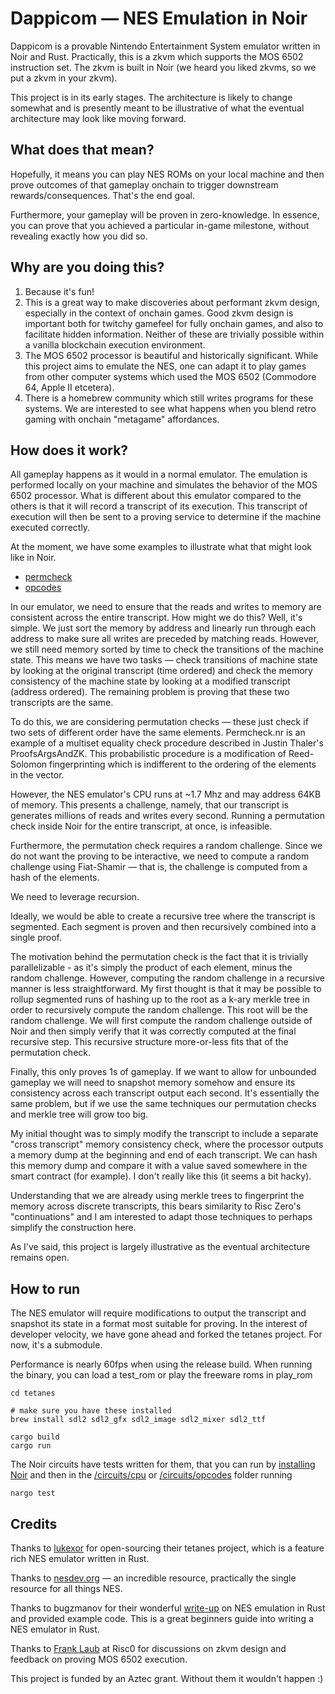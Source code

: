 # Dappicom — NES Emulation in Noir

Dappicom is a provable Nintendo Entertainment System emulator written in Noir and Rust. Practically, this is a zkvm which supports the MOS 6502 instruction set. The zkvm is built in Noir (we heard you liked zkvms, so we put a zkvm in your zkvm).

This project is in its early stages. The architecture is likely to change somewhat and is presently meant to be illustrative of what the eventual architecture may look like moving forward.

## What does that mean?
Hopefully, it means you can play NES ROMs on your local machine and then prove outcomes of that gameplay onchain to trigger downstream rewards/consequences. That's the end goal.

Furthermore, your gameplay will be proven in zero-knowledge. In essence, you can prove that you achieved a particular in-game milestone, without revealing exactly how you did so.

##  Why are you doing this?
1. Because it's fun!
2. This is a great way to make discoveries about performant zkvm design, especially in the context of onchain games. Good zkvm design is important both for twitchy gamefeel for fully onchain games, and also to facilitate hidden information. Neither of these are trivially possible within a vanilla blockchain execution environment.
3. The MOS 6502 processor is beautiful and historically significant. While this project aims to emulate the NES, one can adapt it to play games from other computer systems which used the MOS 6502 (Commodore 64, Apple II etcetera). 
4. There is a homebrew community which still writes programs for these systems. We are interested to see what happens when you blend retro gaming with onchain "metagame" affordances. 


## How does it work?

All gameplay happens as it would in a normal emulator. The emulation is performed locally on your machine and simulates the behavior of the MOS 6502 processor. What is different about this emulator compared to the others is that it will record a transcript of its execution. This transcript of execution will then be sent to a proving service to determine if the machine executed correctly.

At the moment, we have some examples to illustrate what that might look like in Noir.

- [permcheck](circuits/cpu/src/permcheck.nr)
- [opcodes](circuits/opcodes/src)

In our emulator, we need to ensure that the reads and writes to memory are consistent across the entire transcript. How might we do this? Well, it's simple. We just sort the memory by address and linearly run through each address to make sure all writes are preceded by matching reads. However, we still need memory sorted by time to check the transitions of the machine state. This means we have two tasks — check transitions of machine state by looking at the original transcript (time ordered) and check the memory consistency of the machine state by looking at a modified transcript (address ordered). The remaining problem is proving that these two transcripts are the same.

To do this, we are considering permutation checks — these just check if two sets of different order have the same elements. Permcheck.nr is an example of a multiset equality check procedure described in Justin Thaler's ProofsArgsAndZK. This probabilistic procedure is a modification of Reed-Solomon fingerprinting which is indifferent to the ordering of the elements in the vector. 

However, the NES emulator's CPU runs at ~1.7 Mhz and may address 64KB of memory. This presents a challenge, namely, that our transcript is generates millions of reads and writes every second. Running a permutation check inside Noir for the entire transcript, at once, is infeasible.

Furthermore, the permutation check requires a random challenge. Since we do not want the proving to be interactive, we need to compute a random challenge using Fiat-Shamir — that is, the challenge is computed from a hash of the elements. 

We need to leverage recursion. 

Ideally, we would be able to create a recursive tree where the transcript is segmented. Each segment is proven and then recursively combined into a single proof.

The motivation behind the permutation check is the fact that it is trivially parallelizable - as it's simply the product of each element, minus the random challenge. However, computing the random challenge in a recursive manner is less straightforward. My first thought is that it may be possible to rollup segmented runs of hashing up to the root as a k-ary merkle tree in order to recursively compute the random challenge. This root will be the random challenge. We will first compute the random challenge outside of Noir and then simply verify that it was correctly computed at the final recursive step. This recursive structure more-or-less fits that of the permutation check.

Finally, this only proves 1s of gameplay. If we want to allow for unbounded gameplay we will need to snapshot memory somehow and ensure its consistency across each transcript output each second. It's essentially the same problem, but if we use the same techniques our permutation checks and merkle tree will grow too big.

My initial thought was to simply modify the transcript to include a separate "cross transcript" memory consistency check, where the processor outputs a memory dump at the beginning and end of each transcript. We can hash this memory dump and compare it with a value saved somewhere in the smart contract (for example). I don't really like this (it seems a bit hacky).

Understanding that we are already using merkle trees to fingerprint the memory across discrete transcripts, this bears similarity to Risc Zero's "continuations" and I am interested to adapt those techniques to perhaps simplify the construction here.

As I've said, this project is largely illustrative as the eventual architecture remains open.

## How to run

The NES emulator will require modifications to output the transcript and snapshot its state in a format most suitable for proving. In the interest of developer velocity, we have gone ahead and forked the tetanes project. For now, it's a submodule. 

Performance is nearly 60fps when using the release build. When running the binary, you can load a test_rom or play the freeware roms in play_rom
```
cd tetanes

# make sure you have these installed
brew install sdl2 sdl2_gfx sdl2_image sdl2_mixer sdl2_ttf

cargo build
cargo run
```



The Noir circuits have tests written for them, that you can run by [installing Noir](https://noir-lang.org/getting_started/nargo_installation) and then in the [/circuits/cpu](/circuits/cpu/) or [/circuits/opcodes](/circuits/opcodes/) folder running
```
nargo test
```

## Credits

Thanks to [lukexor](https://lukeworks.tech/) for open-sourcing their tetanes project, which is a feature rich NES emulator written in Rust.

Thanks to [nesdev.org](https://nesdev.org) — an incredible resource, practically the single resource for all things NES.

Thanks to bugzmanov for their wonderful [write-up](https://bugzmanov.github.io/nes_ebook/index.html) on NES emulation in Rust and provided example code. This is a great beginners guide into writing a NES emulator in Rust.

Thanks to [Frank Laub](https://github.com/flaub) at Risc0 for discussions on zkvm design and feedback on proving MOS 6502 execution.

This project is funded by an Aztec grant. Without them it wouldn't happen :)
